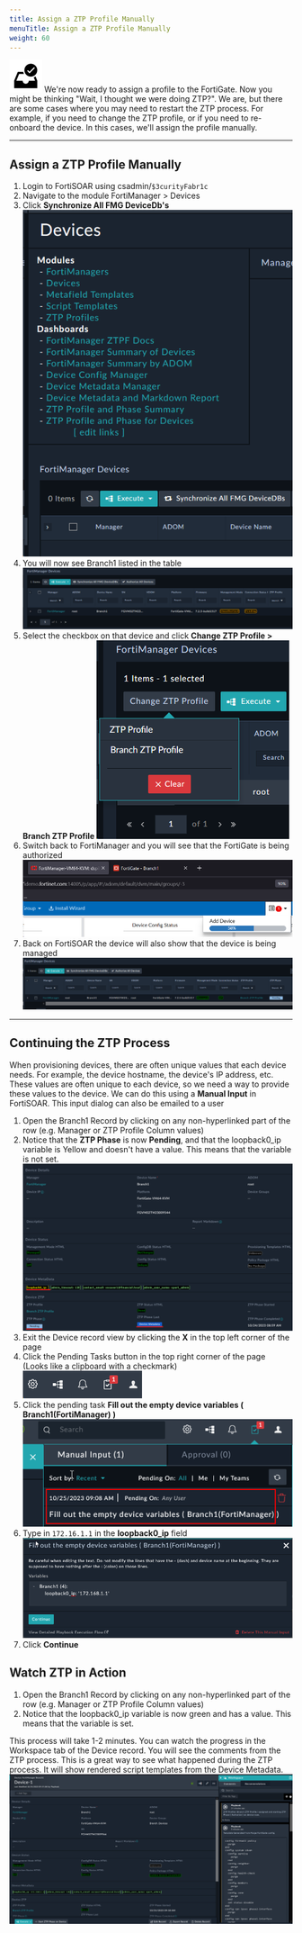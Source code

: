```yaml
---
title: Assign a ZTP Profile Manually
menuTitle: Assign a ZTP Profile Manually
weight: 60
---
```


![search_icon](check_box.svg)
We're now ready to assign a profile to the FortiGate. Now you might be thinking "Wait, I thought we were doing ZTP?". We are, but there are some cases where you may need to restart the ZTP process. For example, if you need to change the ZTP profile, or if you need to re-onboard the device. In this cases, we'll assign the profile manually.

---

## Assign a ZTP Profile Manually
1. Login to FortiSOAR using csadmin/```$3curityFabr1c```
2. Navigate to the module FortiManager > Devices
3. Click **Synchronize All FMG DeviceDb's**
![Sync devicce dbs](sync_device_db.png)
4. You will now see Branch1 listed in the table
![SOAR new device](soar_new_device.png)
5. Select the checkbox on that device and click **Change ZTP Profile > Branch ZTP Profile**
![Assign Profile](assign_profile.png)
6. Switch back to FortiManager and you will see that the FortiGate is being authorized
![Authorizing branch1](authorizing_branch1.png)
7. Back on FortiSOAR the device will also show that the device is being managed
![Managed Branch1](managed_branch1.png)
---

## Continuing the ZTP Process
When provisioning devices, there are often unique values that each device needs. For example, the device hostname, the device's IP address, etc. These values are often unique to each device, so we need a way to provide these values to the device. We can do this using a **Manual Input** in FortiSOAR. This input dialog can also be emailed to a user

1. Open the Branch1 Record by clicking on any non-hyperlinked part of the row (e.g. Manager or ZTP Profile Column values)
2. Notice that the **ZTP Phase** is now **Pending**, and that the loopback0_ip variable is Yellow and doesn't have a value. This means that the variable is not set.
![Branch1 pending ](branch1_pending.png)
3. Exit the Device record view by clicking the **X** in the top left corner of the page
4. Click the Pending Tasks button in the top right corner of the page (Looks like a clipboard with a checkmark)
![pending task icon](pending_task.png)
5. Click the pending task **Fill out the empty device variables ( Branch1(FortiManager) )**
![Fill variable task branch1](fill_variable_task.png)
6. Type in ```172.16.1.1``` in the **loopback0_ip** field
![Fill in loopback](loopback_0_ip.png)
7. Click **Continue**

## Watch ZTP in Action
1. Open the Branch1 Record by clicking on any non-hyperlinked part of the row (e.g. Manager or ZTP Profile Column values)
2. Notice that the loopback0_ip variable is now green and has a value. This means that the variable is set.

This process will take 1-2 minutes. You can watch the progress in the Workspace tab of the Device record. You will see the comments from the ZTP process. This is a great way to see what happened during the ZTP process. It will show rendered script templates from the Device Metadata.
![branch1 complete](branch1_complete.png)